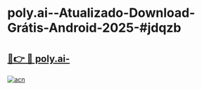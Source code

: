 # poly.ai--Atualizado-Download-Grátis-Android-2025-#jdqzb

# <h2><a href="https://ainizakaria.my?title=poly.ai-&ref=24M">🔗👉 🔴 poly.ai-</a></h2>

[![acn](https://github.com/user-attachments/assets/0f9c940e-d8b0-45ae-aac7-cd30a18b3e1c)](https://ainizakaria.my?title=poly.ai-&ref=24M)

